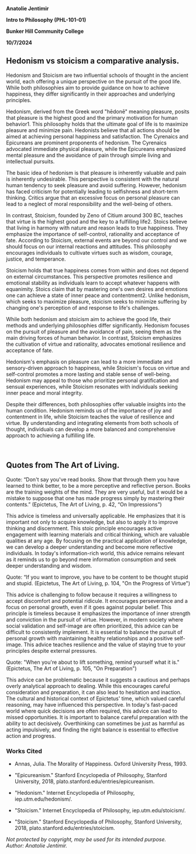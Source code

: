 ﻿
**Anatolie Jentimir**

**Intro to Philosophy (PHL-101-01)**

**Bunker Hill Community College**

**10/7/2024**

## Hedonism vs stoicism a comparative analysis.

Hedonism and Stoicism are two influential schools of thought in the ancient world, each offering a unique perspective on the pursuit of the good life. While both philosophies aim to provide guidance on how to achieve happiness, they differ significantly in their approaches and underlying principles.

Hedonism, derived from the Greek word "hēdonē" meaning pleasure, posits that pleasure is the highest good and the primary motivation for human behavior1. This philosophy holds that the ultimate goal of life is to maximize pleasure and minimize pain. Hedonists believe that all actions should be aimed at achieving personal happiness and satisfaction. The Cyrenaics and Epicureans are prominent proponents of hedonism. The Cyrenaics advocated immediate physical pleasure, while the Epicureans emphasized mental pleasure and the avoidance of pain through simple living and intellectual pursuits.

The basic idea of hedonism is that pleasure is inherently valuable and pain is inherently undesirable. This perspective is consistent with the natural human tendency to seek pleasure and avoid suffering. However, hedonism has faced criticism for potentially leading to selfishness and short-term thinking. Critics argue that an excessive focus on personal pleasure can lead to a neglect of moral responsibility and the well-being of others.

In contrast, Stoicism, founded by Zeno of Citium around 300 BC, teaches that virtue is the highest good and the key to a fulfilling life2. Stoics believe that living in harmony with nature and reason leads to true happiness. They emphasize the importance of self-control, rationality and acceptance of fate. According to Stoicism, external events are beyond our control and we should focus on our internal reactions and attitudes. This philosophy encourages individuals to cultivate virtues such as wisdom, courage, justice, and temperance.

Stoicism holds that true happiness comes from within and does not depend on external circumstances. This perspective promotes resilience and emotional stability as individuals learn to accept whatever happens with equanimity. Stoics claim that by mastering one's own desires and emotions one can achieve a state of inner peace and contentment2. Unlike hedonism, which seeks to maximize pleasure, stoicism seeks to minimize suffering by changing one's perception of and response to life's challenges.

While both hedonism and stoicism aim to achieve the good life, their methods and underlying philosophies differ significantly. Hedonism focuses on the pursuit of pleasure and the avoidance of pain, seeing them as the main driving forces of human behavior. In contrast, Stoicism emphasizes the cultivation of virtue and rationality, advocates emotional resilience and acceptance of fate.

Hedonism's emphasis on pleasure can lead to a more immediate and sensory-driven approach to happiness, while Stoicism's focus on virtue and self-control promotes a more lasting and stable sense of well-being. Hedonism may appeal to those who prioritize personal gratification and sensual experiences, while Stoicism resonates with individuals seeking inner peace and moral integrity.

Despite their differences, both philosophies offer valuable insights into the human condition. Hedonism reminds us of the importance of joy and contentment in life, while Stoicism teaches the value of resilience and virtue. By understanding and integrating elements from both schools of thought, individuals can develop a more balanced and comprehensive approach to achieving a fulfilling life.


 
## Quotes  from The Art of Living.

Quote: “Don't say you've read books. Show that through them you have learned to think better, to be a more perceptive and reflective person. Books are the training weights of the mind. They are very useful, but it would be a mistake to suppose that one has made progress simply by mastering their contents.” (Epictetus, The Art of Living, p. 42, “On Impressions”)

This advice is timeless and universally applicable. He emphasizes that it is important not only to acquire knowledge, but also to apply it to improve thinking and discernment. This stoic principle encourages active engagement with learning materials and critical thinking, which are valuable qualities at any age. By focusing on the practical application of knowledge, we can develop a deeper understanding and become more reflective individuals. In today's information-rich world, this advice remains relevant as it reminds us to go beyond mere information consumption and seek deeper understanding and wisdom.

Quote: “If you want to improve, you have to be content to be thought stupid and stupid. (Epictetus, The Art of Living, p. 104, "On the Progress of Virtue")

This advice is challenging to follow because it requires a willingness to accept discomfort and potential ridicule. It encourages perseverance and a focus on personal growth, even if it goes against popular belief. This principle is timeless because it emphasizes the importance of inner strength and conviction in the pursuit of virtue. However, in modern society where social validation and self-image are often prioritized, this advice can be difficult to consistently implement. It is essential to balance the pursuit of personal growth with maintaining healthy relationships and a positive self-image. This advice teaches resilience and the value of staying true to your principles despite external pressures.

Quote: "When you're about to lift something, remind yourself what it is." (Epictetus, The Art of Living, p. 105, "On Preparation")

This advice can be problematic because it suggests a cautious and perhaps overly analytical approach to dealing. While this encourages careful consideration and preparation, it can also lead to hesitation and inaction. The cultural and historical context of Epictetus' time, which valued careful reasoning, may have influenced this perspective. In today's fast-paced world where quick decisions are often required, this advice can lead to missed opportunities. It is important to balance careful preparation with the ability to act decisively. Overthinking can sometimes be just as harmful as acting impulsively, and finding the right balance is essential to effective action and progress.

### Works Cited

- Annas, Julia. The Morality of Happiness. Oxford University Press, 1993.

- "Epicureanism." Stanford Encyclopedia of Philosophy, Stanford University, 2018, plato.stanford.edu/entries/epicureanism.

- "Hedonism." Internet Encyclopedia of Philosophy, iep.utm.edu/hedonism/.

- "Stoicism." Internet Encyclopedia of Philosophy, iep.utm.edu/stoicism/.

- "Stoicism." Stanford Encyclopedia of Philosophy, Stanford University, 2018, plato.stanford.edu/entries/stoicism.



_Not protected by copyright, may be used for its intended purpose._  
_Author: Anatolie Jentimir._